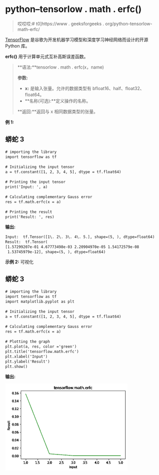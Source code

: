 # python–tensorlow . math . erfc()

> 哎哎哎:# t0]https://www . geeksforgeeks . org/python-tensorlow-math-erfc/

[TensorFlow](https://www.geeksforgeeks.org/introduction-to-tensorflow/) 是谷歌为开发机器学习模型和深度学习神经网络而设计的开源 Python 库。

**erfc()** 用于计算单元式互补高斯误差函数。

> **语法:**tensorlow . math . erfc(x，name)
> 
> **参数:**
> 
> *   **x:** 是输入张量。允许的数据类型有 bfloat16、half、float32、float64。
> *   **名称(可选):**定义操作的名称。
> 
> **返回:**返回与 x 相同数据类型的张量。

**例 1:**

## 蟒蛇 3

```
# importing the library
import tensorflow as tf

# Initializing the input tensor
a = tf.constant([1, 2, 3, 4, 5], dtype = tf.float64)

# Printing the input tensor
print('Input: ', a)

# Calculating complementary Gauss error
res = tf.math.erfc(x = a)

# Printing the result
print('Result: ', res)
```

**输出:**

```
Input:  tf.Tensor([1\. 2\. 3\. 4\. 5.], shape=(5, ), dtype=float64)
Result:  tf.Tensor(
[1.57299207e-01 4.67773498e-03 2.20904970e-05 1.54172579e-08
 1.53745979e-12], shape=(5, ), dtype=float64)

```

**示例 2:** 可视化

## 蟒蛇 3

```
# importing the library
import tensorflow as tf
import matplotlib.pyplot as plt

# Initializing the input tensor
a = tf.constant([1, 2, 3, 4, 5], dtype = tf.float64)

# Calculating complementary Gauss error
res = tf.math.erfc(x = a)

# Plotting the graph
plt.plot(a, res, color ='green')
plt.title('tensorflow.math.erfc')
plt.xlabel('Input')
plt.ylabel('Result')
plt.show()
```

**输出:**

![](img/9e9066848c9e89bbc285ff389da33eaa.png)